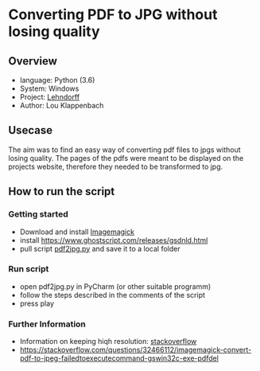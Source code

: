 # Converting PDF to JPG without losing quality

## Overview

* language: Python (3.6)
* System: Windows
* Project: [Lehndorff](https://lebenswelten-lehndorff.bbaw.de/)
* Author: Lou Klappenbach

## Usecase

The aim was to find an easy way of converting pdf files to jpgs without losing quality. The pages of the pdfs were meant to be displayed on the projects website, therefore they needed to be transformed to jpg.

## How to run the script

### Getting started

* Download and install [Imagemagick](https://imagemagick.org/script/download.php)
* install https://www.ghostscript.com/releases/gsdnld.html
* pull script [pdf2jpg.py](pdf2jpg.py) and save it to a local folder

### Run script

* open pdf2jpg.py in PyCharm (or other suitable programm)
* follow the steps described in the comments of the script
* press play

### Further Information

* Information on keeping hiqh resolution: [stackoverflow](https://stackoverflow.com/questions/6605006/convert-pdf-to-image-with-high-resolution)
* https://stackoverflow.com/questions/32466112/imagemagick-convert-pdf-to-jpeg-failedtoexecutecommand-gswin32c-exe-pdfdel
